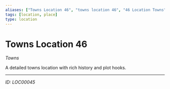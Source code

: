 ```yaml
---
aliases: ["Towns Location 46", "towns location 46", "46 Location Towns"]
tags: [location, place]
type: location
---
```


# Towns Location 46

*Towns*

A detailed towns location with rich history and plot hooks.

---
*ID: LOC00045*